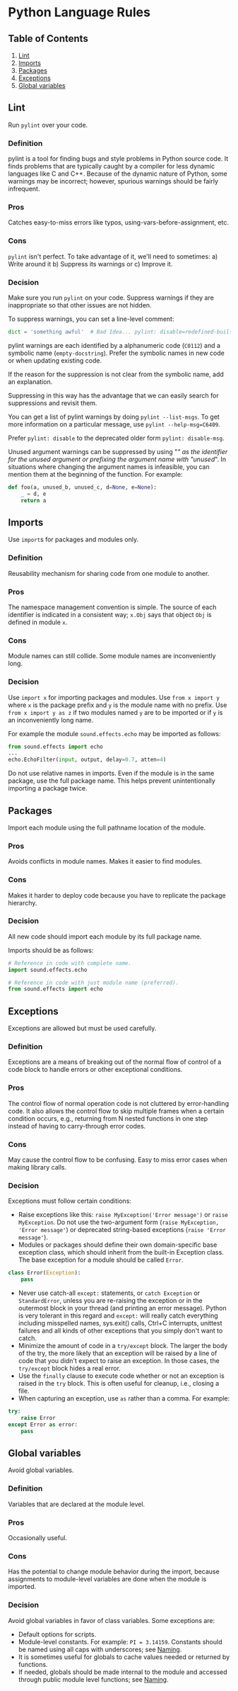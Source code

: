# Python Language Rules

## Table of Contents

  1. [Lint](#lint)
  1. [Imports](#imports)
  1. [Packages](#packages)
  1. [Exceptions](#exceptions)
  1. [Global variables](#global-variables)

## Lint

Run `pylint` over your code.

### Definition

pylint is a tool for finding bugs and style problems in Python source code. It finds problems that are typically caught by a compiler for less dynamic languages like C and C++. Because of the dynamic nature of Python, some warnings may be incorrect; however, spurious warnings should be fairly infrequent.

### Pros

Catches easy-to-miss errors like typos, using-vars-before-assignment, etc.

### Cons

`pylint` isn't perfect. To take advantage of it, we'll need to sometimes: a) Write around it b) Suppress its warnings or c) Improve it.

### Decision

Make sure you run `pylint` on your code. Suppress warnings if they are inappropriate so that other issues are not hidden.

To suppress warnings, you can set a line-level comment:

```python
dict = 'something awful'  # Bad Idea... pylint: disable=redefined-builtin
```

pylint warnings are each identified by a alphanumeric code (`C0112`) and a symbolic name (`empty-docstring`). Prefer the symbolic names in new code or when updating existing code.

If the reason for the suppression is not clear from the symbolic name, add an explanation.

Suppressing in this way has the advantage that we can easily search for suppressions and revisit them.

You can get a list of pylint warnings by doing `pylint --list-msgs`. To get more information on a particular message, use `pylint --help-msg=C6409`.

Prefer `pylint: disable` to the deprecated older form `pylint: disable-msg`.

Unused argument warnings can be suppressed by using "_" as the identifier for the unused argument or prefixing the argument name with "unused_". In situations where changing the argument names is infeasible, you can mention them at the beginning of the function. For example:

```python
def foo(a, unused_b, unused_c, d=None, e=None):
    _ = d, e
    return a
```

## Imports

Use `import`s for packages and modules only.

### Definition

Reusability mechanism for sharing code from one module to another.

### Pros

The namespace management convention is simple. The source of each identifier is indicated in a consistent way; `x.Obj` says that object `Obj` is defined in module `x`.

### Cons

Module names can still collide. Some module names are inconveniently long.

### Decision

Use `import x` for importing packages and modules. 
Use `from x import y` where `x` is the package prefix and `y` is the module name with no prefix. 
Use `from x import y as z` if two modules named `y` are to be imported or if `y` is an inconveniently long name.

For example the module `sound.effects.echo` may be imported as follows:

```python
from sound.effects import echo
...
echo.EchoFilter(input, output, delay=0.7, atten=4)
```

Do not use relative names in imports. Even if the module is in the same package, use the full package name. This helps prevent unintentionally importing a package twice.

## Packages

Import each module using the full pathname location of the module.

### Pros

Avoids conflicts in module names. Makes it easier to find modules.

### Cons

Makes it harder to deploy code because you have to replicate the package hierarchy.

### Decision

All new code should import each module by its full package name.

Imports should be as follows:

```python
# Reference in code with complete name.
import sound.effects.echo

# Reference in code with just module name (preferred).
from sound.effects import echo
```

## Exceptions

Exceptions are allowed but must be used carefully.

### Definition

Exceptions are a means of breaking out of the normal flow of control of a code block to handle errors or other exceptional conditions.

### Pros

The control flow of normal operation code is not cluttered by error-handling code. It also allows the control flow to skip multiple frames when a certain condition occurs, e.g., returning from N nested functions in one step instead of having to carry-through error codes.

### Cons

May cause the control flow to be confusing. Easy to miss error cases when making library calls.

### Decision

Exceptions must follow certain conditions:

* Raise exceptions like this: `raise MyException('Error message')` or `raise MyException`. Do not use the two-argument form (`raise MyException, 'Error message'`) or deprecated string-based exceptions (`raise 'Error message'`).
* Modules or packages should define their own domain-specific base exception class, which should inherit from the built-in Exception class. The base exception for a module should be called `Error`.

```python
class Error(Exception):
    pass
```

* Never use catch-all `except:` statements, or `catch Exception` or `StandardError`, unless you are re-raising the exception or in the outermost block in your thread (and printing an error message). Python is very tolerant in this regard and `except:` will really catch everything including misspelled names, sys.exit() calls, Ctrl+C interrupts, unittest failures and all kinds of other exceptions that you simply don't want to catch.
* Minimize the amount of code in a `try/except` block. The larger the body of the try, the more likely that an exception will be raised by a line of code that you didn't expect to raise an exception. In those cases, the `try/except` block hides a real error.
* Use the `finally` clause to execute code whether or not an exception is raised in the `try` block. This is often useful for cleanup, i.e., closing a file.
* When capturing an exception, use `as` rather than a comma. For example:

```python
try:
    raise Error
except Error as error:
    pass
```

## Global variables

Avoid global variables.

### Definition

Variables that are declared at the module level.

### Pros

Occasionally useful.

### Cons

Has the potential to change module behavior during the import, because assignments to module-level variables are done when the module is imported.

### Decision

Avoid global variables in favor of class variables. Some exceptions are:

* Default options for scripts.
* Module-level constants. For example: `PI = 3.14159`. Constants should be named using all caps with underscores; see [Naming](https://github.com/beylsp/python-style-guide/blob/master/README.md#naming).
* It is sometimes useful for globals to cache values needed or returned by functions.
* If needed, globals should be made internal to the module and accessed through public module level functions; see [Naming](https://github.com/beylsp/python-style-guide/blob/master/README.md#naming).



